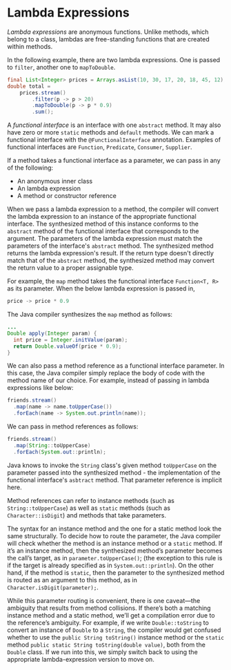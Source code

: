 # Lambda Expressions

*Lambda expressions* are anonymous functions. Unlike methods, which belong to 
a class, lambdas are free-standing functions that are created within methods.

In the following example, there are two lambda expressions. One is passed to 
`filter`, another one to `mapToDouble`.

```java
final List<Integer> prices = Arrays.asList(10, 30, 17, 20, 18, 45, 12);
double total =
    prices.stream()
        .filter(p -> p > 20)
        .mapToDouble(p -> p * 0.9)
        .sum();
```

A *functional interface* is an interface with one `abstract` method. It may 
also have zero or more `static` methods and `default` methods. We can mark a 
functional interface with the `@FunctionalInterface` annotation. Examples of 
functional interfaces are `Function`, `Predicate`, `Consumer`, `Supplier`.

If a method takes a functional interface as a parameter, we can pass in any 
of the following:

- An anonymous inner class
- An lambda expression
- A method or constructor reference

When we pass a lambda expression to a method, the compiler will convert the 
lambda expression to an instance of the appropriate functional interface. 
The synthesized method of this instance conforms to the `abstract` method of 
the functional interface that corresponds to the argument. The parameters of 
the lambda expression must match the parameters of the interface's 
`abstract` method. The synthesized method returns the lambda expression's 
result. If the return type doesn't directly match that of the `abstract` 
method, the synthesized method may convert the return value to a proper 
assignable type. 

For example, the `map` method takes the functional interface `Function<T, R>` 
as its parameter. When the below lambda expression is passed in,

```java
price -> price * 0.9
```

The Java compiler synthesizes the `map` method as follows:
```java
...
Double apply(Integer param) {
  int price = Integer.initValue(param);
  return Double.valueOf(price * 0.9);
}
```

We can also pass a method reference as a functional interface parameter. In 
this case, the Java compiler simply replace the body of code with the method 
name of our choice. For example, instead of passing in lambda expressions 
like below:
```java
friends.stream()
  .map(name -> name.toUpperCase())
  .forEach(name -> System.out.println(name));
```

We can pass in method references as follows:
```java
friends.stream()
  .map(String::toUpperCase)
  .forEach(System.out::println);
```

Java knows to invoke the `String` class's given method `toUpperCase` on the
parameter passed into the synthesized method - the implementation of the
functional interface's `asbtract` method. That parameter reference is
implicit here.  

Method references can refer to instance methods (such as `String::toUpperCase`)
as well as `static` methods (such as `Character::isDigit`) and methods that 
take parameters. 

The syntax for an instance method and the one for a static method look the 
same structurally. To decide how to route the parameter, the Java compiler 
will check whether the method is an instance method or a `static` method. If 
it’s an instance method, then the synthesized method’s parameter becomes the 
call’s target, as in `parameter.toUpperCase()`; (the exception to this rule is 
if the target is already specified as in `System.out::println`). On the other 
hand, if the method is `static`, then the parameter to the synthesized method 
is routed as an argument to this method, as in `Character.isDigit(parameter);`.

While this parameter routing is convenient, there is one caveat—the ambiguity 
that results from method collisions. If there’s both a matching instance 
method and a static method, we’ll get a compilation error due to the reference’s
ambiguity. For example, if we write `Double::toString` to convert an instance 
of `Double` to a `String`, the compiler would get confused whether to use the 
`public String toString()` instance method or the `static` method 
`public static String toString(double value)`, both from the `Double` class. 
If we run into this, we simply switch back to using the appropriate 
lambda-expression version to move on.